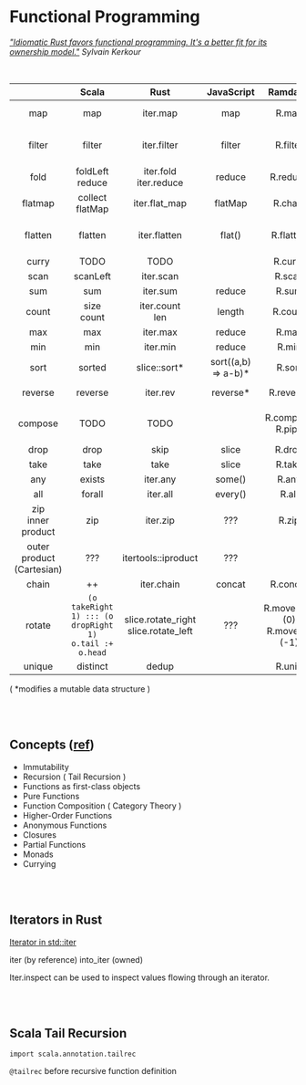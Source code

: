 # Functional Programming

*["Idiomatic Rust favors functional programming. It's a better fit for its ownership model."](https://kerkour.com/rust-functional-programming)  Sylvain Kerkour*


<br>

|  | Scala | Rust | JavaScript | RamdaJS | Python |
|:--:|:--:|:--:|:--:|:--:|:--:|
| map | map | iter.map | map | R.map | map<br>( f(a) for a in iter ) |
| filter | filter | iter.filter | filter | R.filter | filter<br>( a for a in iter if predicate(a) ) |
| fold | foldLeft<br>reduce | iter.fold<br>iter.reduce | reduce | R.reduce | functools.reduce |
| flatmap | collect<br>flatMap | iter.flat_map | flatMap | R.chain | |
| flatten | flatten | iter.flatten | flat() | R.flatten | ( a for subseq in seq for a in subseq ) |
| curry | TODO | TODO | | R.curry | toolz.curry |
| scan | scanLeft | iter.scan | | R.scan | itertools.accumulate |
| sum | sum | iter.sum | reduce | R.sum | sum |
| count | size<br>count | iter.count<br>len | length | R.count | len |
| max | max | iter.max | reduce | R.max | max |
| min | min | iter.min | reduce | R.min | min |
| sort | sorted | slice::sort* | sort((a,b) => a-b)* | R.sort | sorted |
| reverse | reverse | iter.rev | reverse* | R.reverse | `[::-1]`<br>reversed |
| compose | TODO | TODO | | R.compose<br>R.pipe | toolz.compose<br>toolz.compose_left as pipe |
| drop | drop | skip | slice | R.drop | `[:-1]` |
| take | take | take | slice | R.take | `[:1]` |
| any | exists | iter.any | some() | R.any | any |
| all | forall | iter.all | every() | R.all | all |
| zip<br>inner product | zip | iter.zip | ??? | R.zip | zip |
| outer product (Cartesian) | ??? | itertools::iproduct | ??? | | itertools.product<br>( (a, b) for a in as for b in bs ) |
| chain | ++ | iter.chain | concat | R.concat | itertools.chain |
| rotate | `(o takeRight 1) ::: (o dropRight 1)`<br>`o.tail :+ o.head` | slice.rotate_right<br>slice.rotate_left | ??? | R.move(-1)(0) <br> R.move(0)(-1) | `o[n:] + o[:n]`<br>`o[-n:] + o[:-n]`<br>`numpy.roll` |
| unique | distinct | dedup | | R.uniq | set(seq) |

( *modifies a mutable data structure )


<br><br>
## Concepts ([ref](https://www.baeldung.com/scala/functional-programming))
- Immutability
- Recursion ( Tail Recursion )
- Functions as first-class objects
- Pure Functions
- Function Composition ( Category Theory )
- Higher-Order Functions
- Anonymous Functions
- Closures
- Partial Functions
- Monads
- Currying


<br><br>
## Iterators in Rust

[Iterator in std::iter](https://doc.rust-lang.org/std/iter/trait.Iterator.html)

iter (by reference)
into_iter (owned)

Iter.inspect can be used to inspect values flowing through an iterator.


<br><br>
## Scala Tail Recursion
`import scala.annotation.tailrec`

`@tailrec` before recursive function definition
